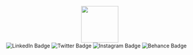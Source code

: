 <div id="header" align="center">
  <img src="https://media.giphy.com/media/Pfbbh55Js9t0jGiPaK/giphy.gif" width="100"/>
</div>
<div id="badges">
  <img src="https://img.shields.io/badge/LinkedIn-blue?style=for-the-badge&logo=linkedin&logoColor=white" alt="LinkedIn Badge"/>
  <img src="https://img.shields.io/badge/Twitter-blue?style=for-the-badge&logo=twitter&logoColor=white" alt="Twitter Badge"/>
  <img src="https://img.shields.io/badge/Instagram-grey?style=for-the-badge&logo=instagram&logoColor=violet" alt="Instagram Badge"/>
  <img src="https://img.shields.io/badge/Behance-gray?style=for-the-badge&logo=behance&logoColor=black" alt="Behance Badge"/>
</div>
